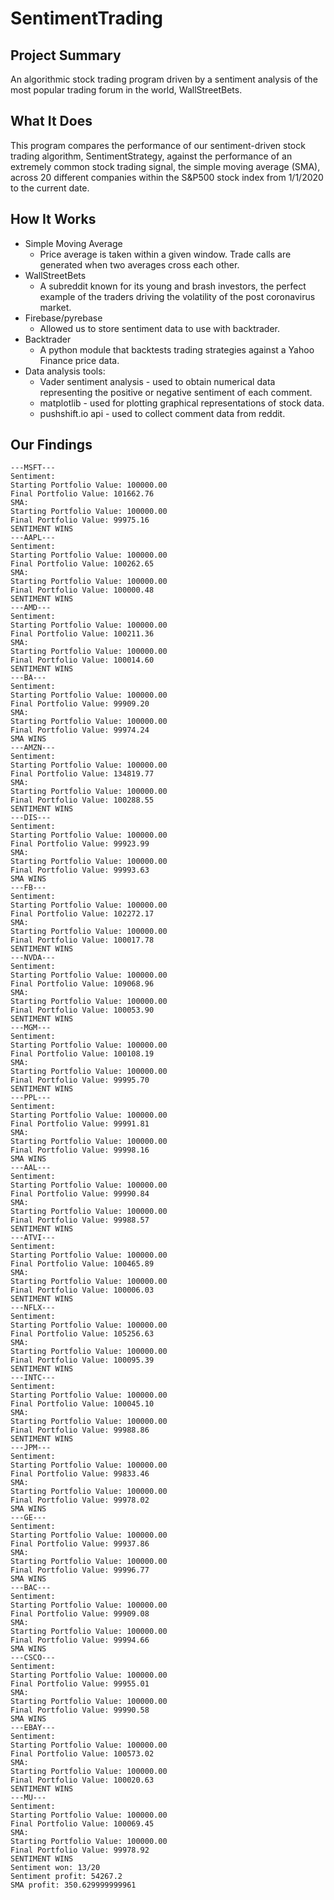 # SentimentTrading
## Project Summary
An algorithmic stock trading program driven by a sentiment analysis of the most popular trading forum in the world, WallStreetBets.

## What It Does
This program compares the performance of our sentiment-driven stock trading algorithm, SentimentStrategy, against the performance of an extremely common stock trading signal, the simple moving average (SMA), across 20 different companies within the S&P500 stock index from 1/1/2020 to the current date. 

## How It Works
- Simple Moving Average
  - Price average is taken within a given window. Trade calls are generated when two averages cross each other.
- WallStreetBets
  - A subreddit known for its young and brash investors, the perfect example of the traders driving the volatility of the post coronavirus market.
- Firebase/pyrebase
  - Allowed us to store sentiment data to use with backtrader.
- Backtrader
  - A python module that backtests trading strategies against a Yahoo Finance price data.
- Data analysis tools: 
  - Vader sentiment analysis - used to obtain numerical data representing the positive or negative sentiment of each comment.
  - matplotlib - used for plotting graphical representations of stock data.
  - pushshift.io api - used to collect comment data from reddit.

## Our Findings
```
---MSFT---
Sentiment:
Starting Portfolio Value: 100000.00
Final Portfolio Value: 101662.76
SMA:
Starting Portfolio Value: 100000.00
Final Portfolio Value: 99975.16
SENTIMENT WINS
---AAPL---
Sentiment:
Starting Portfolio Value: 100000.00
Final Portfolio Value: 100262.65
SMA:
Starting Portfolio Value: 100000.00
Final Portfolio Value: 100000.48
SENTIMENT WINS
---AMD---
Sentiment:
Starting Portfolio Value: 100000.00
Final Portfolio Value: 100211.36
SMA:
Starting Portfolio Value: 100000.00
Final Portfolio Value: 100014.60
SENTIMENT WINS
---BA---
Sentiment:
Starting Portfolio Value: 100000.00
Final Portfolio Value: 99909.20
SMA:
Starting Portfolio Value: 100000.00
Final Portfolio Value: 99974.24
SMA WINS
---AMZN---
Sentiment:
Starting Portfolio Value: 100000.00
Final Portfolio Value: 134819.77
SMA:
Starting Portfolio Value: 100000.00
Final Portfolio Value: 100288.55
SENTIMENT WINS
---DIS---
Sentiment:
Starting Portfolio Value: 100000.00
Final Portfolio Value: 99923.99
SMA:
Starting Portfolio Value: 100000.00
Final Portfolio Value: 99993.63
SMA WINS
---FB---
Sentiment:
Starting Portfolio Value: 100000.00
Final Portfolio Value: 102272.17
SMA:
Starting Portfolio Value: 100000.00
Final Portfolio Value: 100017.78
SENTIMENT WINS
---NVDA---
Sentiment:
Starting Portfolio Value: 100000.00
Final Portfolio Value: 109068.96
SMA:
Starting Portfolio Value: 100000.00
Final Portfolio Value: 100053.90
SENTIMENT WINS
---MGM---
Sentiment:
Starting Portfolio Value: 100000.00
Final Portfolio Value: 100108.19
SMA:
Starting Portfolio Value: 100000.00
Final Portfolio Value: 99995.70
SENTIMENT WINS
---PPL---
Sentiment:
Starting Portfolio Value: 100000.00
Final Portfolio Value: 99991.81
SMA:
Starting Portfolio Value: 100000.00
Final Portfolio Value: 99998.16
SMA WINS
---AAL---
Sentiment:
Starting Portfolio Value: 100000.00
Final Portfolio Value: 99990.84
SMA:
Starting Portfolio Value: 100000.00
Final Portfolio Value: 99988.57
SENTIMENT WINS
---ATVI---
Sentiment:
Starting Portfolio Value: 100000.00
Final Portfolio Value: 100465.89
SMA:
Starting Portfolio Value: 100000.00
Final Portfolio Value: 100006.03
SENTIMENT WINS
---NFLX---
Sentiment:
Starting Portfolio Value: 100000.00
Final Portfolio Value: 105256.63
SMA:
Starting Portfolio Value: 100000.00
Final Portfolio Value: 100095.39
SENTIMENT WINS
---INTC---
Sentiment:
Starting Portfolio Value: 100000.00
Final Portfolio Value: 100045.10
SMA:
Starting Portfolio Value: 100000.00
Final Portfolio Value: 99988.86
SENTIMENT WINS
---JPM---
Sentiment:
Starting Portfolio Value: 100000.00
Final Portfolio Value: 99833.46
SMA:
Starting Portfolio Value: 100000.00
Final Portfolio Value: 99978.02
SMA WINS
---GE---
Sentiment:
Starting Portfolio Value: 100000.00
Final Portfolio Value: 99937.86
SMA:
Starting Portfolio Value: 100000.00
Final Portfolio Value: 99996.77
SMA WINS
---BAC---
Sentiment:
Starting Portfolio Value: 100000.00
Final Portfolio Value: 99909.08
SMA:
Starting Portfolio Value: 100000.00
Final Portfolio Value: 99994.66
SMA WINS
---CSCO---
Sentiment:
Starting Portfolio Value: 100000.00
Final Portfolio Value: 99955.01
SMA:
Starting Portfolio Value: 100000.00
Final Portfolio Value: 99990.58
SMA WINS
---EBAY---
Sentiment:
Starting Portfolio Value: 100000.00
Final Portfolio Value: 100573.02
SMA:
Starting Portfolio Value: 100000.00
Final Portfolio Value: 100020.63
SENTIMENT WINS
---MU---
Sentiment:
Starting Portfolio Value: 100000.00
Final Portfolio Value: 100069.45
SMA:
Starting Portfolio Value: 100000.00
Final Portfolio Value: 99978.92
SENTIMENT WINS
Sentiment won: 13/20
Sentiment profit: 54267.2
SMA profit: 350.629999999961
```
